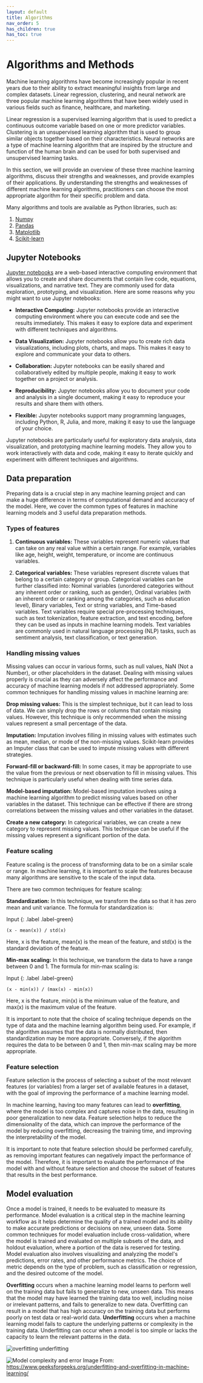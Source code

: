 ```yaml
---
layout: default
title: Algorithms
nav_order: 5
has_children: true
has_toc: true
---
```

# Algorithms and Methods

Machine learning algorithms have become increasingly popular in recent years due to their ability to extract meaningful insights from large and complex datasets. Linear regression, clustering, and neural network are three popular machine learning algorithms that have been widely used in various fields such as finance, healthcare, and marketing.

Linear regression is a supervised learning algorithm that is used to predict a continuous outcome variable based on one or more predictor variables. Clustering is an unsupervised learning algorithm that is used to group similar objects together based on their characteristics. Neural networks are a type of machine learning algorithm that are inspired by the structure and function of the human brain and can be used for both supervised and unsupervised learning tasks.

In this section, we will provide an overview of these three machine learning algorithms, discuss their strengths and weaknesses, and provide examples of their applications. By understanding the strengths and weaknesses of different machine learning algorithms, practitioners can choose the most appropriate algorithm for their specific problem and data. 

Many algorithms and tools are available as Python libraries, such as:

1. [Numpy](https://numpy.org)
2. [Pandas](https://pandas.pydata.org)
3. [Matplotlib](https://matplotlib.org)
4. [Scikit-learn](https://scikit-learn.org/stable)

## Jupyter Notebooks

[Jupyter notebooks](https://jupyter.org/) are a web-based interactive computing environment that allows you to create and share documents that contain live code, equations, visualizations, and narrative text. They are commonly used for data exploration, prototyping, and visualization. Here are some reasons why you might want to use Jupyter notebooks:

* **Interactive Computing:** Jupyter notebooks provide an interactive computing environment where you can execute code and see the results immediately. This makes it easy to explore data and experiment with different techniques and algorithms.

* **Data Visualization:** Jupyter notebooks allow you to create rich data visualizations, including plots, charts, and maps. This makes it easy to explore and communicate your data to others.

* **Collaboration:** Jupyter notebooks can be easily shared and collaboratively edited by multiple people, making it easy to work together on a project or analysis.

* **Reproducibility:** Jupyter notebooks allow you to document your code and analysis in a single document, making it easy to reproduce your results and share them with others.

* **Flexible:** Jupyter notebooks support many programming languages, including Python, R, Julia, and more, making it easy to use the language of your choice.

Jupyter notebooks are particularly useful for exploratory data analysis, data visualization, and prototyping machine learning models. They allow you to work interactively with data and code, making it easy to iterate quickly and experiment with different techniques and algorithms.

## Data preparation

Preparing data is a crucial step in any machine learning project and can make a huge difference in terms of computational demand and accuracy of the model. Here, we cover the common types of features in machine learning models and 3 useful data preparation methods.

### Types of features

1. **Continuous variables:** These variables represent numeric values that can take on any real value within a certain range. For example, variables like age, height, weight, temperature, or income are continuous variables.

2. **Categorical variables:** These variables represent discrete values that belong to a certain category or group. Categorical variables can be further classified into: Nominal variables (unordered categories without any inherent order or ranking, such as gender), Ordinal variables (with an inherent order or ranking among the categories, such as education level), Binary variables, Text or string variables, and Time-based variables. Text variables require special pre-processing techniques, such as text tokenization, feature extraction, and text encoding, before they can be used as inputs in machine learning models. Text variables are commonly used in natural language processing (NLP) tasks, such as sentiment analysis, text classification, or text generation.

### Handling missing values

Missing values can occur in various forms, such as null values, NaN (Not a Number), or other placeholders in the dataset. Dealing with missing values properly is crucial as they can adversely affect the performance and accuracy of machine learning models if not addressed appropriately. Some common techniques for handling missing values in machine learning are:

**Drop missing values:** This is the simplest technique, but it can lead to loss of data. We can simply drop the rows or columns that contain missing values. However, this technique is only recommended when the missing values represent a small percentage of the data.

**Imputation:** Imputation involves filling in missing values with estimates such as mean, median, or mode of the non-missing values. Scikit-learn provides an Imputer class that can be used to impute missing values with different strategies.

**Forward-fill or backward-fill:** In some cases, it may be appropriate to use the value from the previous or next observation to fill in missing values. This technique is particularly useful when dealing with time series data.

**Model-based imputation:** Model-based imputation involves using a machine learning algorithm to predict missing values based on other variables in the dataset. This technique can be effective if there are strong correlations between the missing values and other variables in the dataset.

**Create a new category:** In categorical variables, we can create a new category to represent missing values. This technique can be useful if the missing values represent a significant portion of the data.

### Feature scaling

Feature scaling is the process of transforming data to be on a similar scale or range. In machine learning, it is important to scale the features because many algorithms are sensitive to the scale of the input data.

There are two common techniques for feature scaling:

**Standardization:** In this technique, we transform the data so that it has zero mean and unit variance. The formula for standardization is:

Input
{: .label .label-green}
```
(x - mean(x)) / std(x)
```

Here, x is the feature, mean(x) is the mean of the feature, and std(x) is the standard deviation of the feature.

**Min-max scaling:** In this technique, we transform the data to have a range between 0 and 1. The formula for min-max scaling is:

Input
{: .label .label-green}
```
(x - min(x)) / (max(x) - min(x))
```

Here, x is the feature, min(x) is the minimum value of the feature, and max(x) is the maximum value of the feature.

It is important to note that the choice of scaling technique depends on the type of data and the machine learning algorithm being used. For example, if the algorithm assumes that the data is normally distributed, then standardization may be more appropriate. Conversely, if the algorithm requires the data to be between 0 and 1, then min-max scaling may be more appropriate.

### Feature selection

Feature selection is the process of selecting a subset of the most relevant features (or variables) from a larger set of available features in a dataset, with the goal of improving the performance of a machine learning model. 

In machine learning, having too many features can lead to **overfitting**, where the model is too complex and captures noise in the data, resulting in poor generalization to new data. Feature selection helps to reduce the dimensionality of the data, which can improve the performance of the model by reducing overfitting, decreasing the training time, and improving the interpretability of the model.

It is important to note that feature selection should be performed carefully, as removing important features can negatively impact the performance of the model. Therefore, it is important to evaluate the performance of the model with and without feature selection and choose the subset of features that results in the best performance.

## Model evaluation

Once a model is trained, it needs to be evaluated to measure its performance. Model evaluation is a critical step in the machine learning workflow as it helps determine the quality of a trained model and its ability to make accurate predictions or decisions on new, unseen data. Some common techniques for model evaluation include cross-validation, where the model is trained and evaluated on multiple subsets of the data, and holdout evaluation, where a portion of the data is reserved for testing. Model evaluation also involves visualizing and analyzing the model's predictions, error rates, and other performance metrics. The choice of metric depends on the type of problem, such as classification or regression, and the desired outcome of the model.

**Overfitting** occurs when a machine learning model learns to perform well on the training data but fails to generalize to new, unseen data. This means that the model may have learned the training data too well, including noise or irrelevant patterns, and fails to generalize to new data. Overfitting can result in a model that has high accuracy on the training data but performs poorly on test data or real-world data. **Underfitting** occurs when a machine learning model fails to capture the underlying patterns or complexity in the training data. Underfitting can occur when a model is too simple or lacks the capacity to learn the relevant patterns in the data.


![overfitting underfitting](https://media.geeksforgeeks.org/wp-content/cdn-uploads/20190523171258/overfitting_2.png) 

![Model complexity and error](https://media.geeksforgeeks.org/wp-content/uploads/20210323204619/imgonlinecomuaresizeLOjqonkALC.jpg)
Image From: https://www.geeksforgeeks.org/underfitting-and-overfitting-in-machine-learning/
